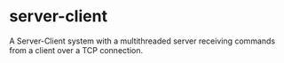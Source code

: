 # server-client

A Server-Client system with a multithreaded server receiving commands from a client over a TCP connection.
